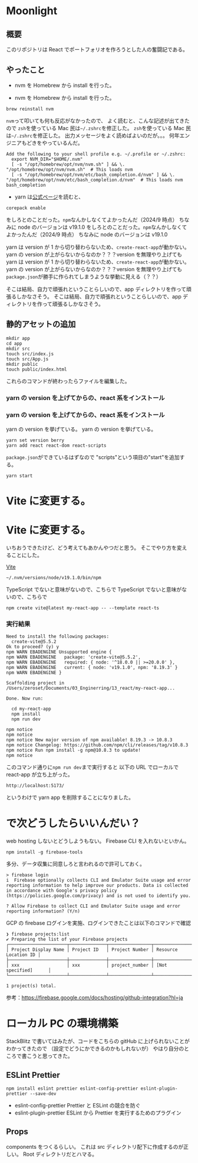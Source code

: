# Moonlight

## 概要

このリポジトリは React でポートフォリオを作ろうとした人の奮闘記である。

## やったこと

- nvm を Homebrew から install を行った。

- nvm を Homebrew から install を行った。

```shell
brew reinstall nvm
```

`nvm`って叩いても何も反応がなかったので、
よく読むと、こんな記述が出てきたので
`zsh`を使っている Mac 民は`~/.zshrc`を修正した。
`zsh`を使っている Mac 民は`~/.zshrc`を修正した。
出力メッセージをよく読めばよいのだが。。。
何年エンジニアもどきをやっているんだ。

```
Add the following to your shell profile e.g. ~/.profile or ~/.zshrc:
  export NVM_DIR="$HOME/.nvm"
  [ -s "/opt/homebrew/opt/nvm/nvm.sh" ] && \. "/opt/homebrew/opt/nvm/nvm.sh"  # This loads nvm
  [ -s "/opt/homebrew/opt/nvm/etc/bash_completion.d/nvm" ] && \. "/opt/homebrew/opt/nvm/etc/bash_completion.d/nvm"  # This loads nvm bash_completion
```

- yarn は[公式ページ](https://yarnpkg.com/getting-started/install)を読むと、

```shell
corepack enable
```

をしろとのことだった。`npm`なんかしなくてよかったんだ（2024/9 時点）
ちなみに node のバージョンは v19.1.0
をしろとのことだった。`npm`なんかしなくてよかったんだ（2024/9 時点）
ちなみに node のバージョンは v19.1.0

yarn は version が 1 から切り替わらないため、`create-react-app`が動かない。
yarn の version が上がらないからなのか？？？version を無理やり上げても
yarn は version が 1 から切り替わらないため、`create-react-app`が動かない。
yarn の version が上がらないからなのか？？？version を無理やり上げても
`package.json`が勝手に作られてしまうような挙動に見える（？？）

そこは結局、自力で頑張れということらしいので、app ディレクトリを作って頑張るしかなさそう。
そこは結局、自力で頑張れということらしいので、app ディレクトリを作って頑張るしかなさそう。

## 静的アセットの追加

```shell
mkdir app
cd app
mkdir src
touch src/index.js
touch src/App.js
mkdir public
touch public/index.html
```

これらのコマンドが終わったらファイルを編集した。

### yarn の version を上げてからの、react 系をインストール

### yarn の version を上げてからの、react 系をインストール

yarn の version を挙げている。
yarn の version を挙げている。

```shell
yarn set version berry
yarn add react react-dom react-scripts
```

`package.json`ができているはずなので
"scripts"という項目の"start"を追加する。

```shell
yarn start
```

# Vite に変更する。

# Vite に変更する。

いちおうできたけど、どう考えてもあかんやつだと思う。
そこでやり方を変えることにした。

[Vite](https://ja.vitejs.dev/guide/)

```
~/.nvm/versions/node/v19.1.0/bin/npm
```

TypeScript でないと意味がないので、こちらで
TypeScript でないと意味がないので、こちらで

```
npm create vite@latest my-react-app -- --template react-ts
```

### 実行結果

```
Need to install the following packages:
  create-vite@5.5.2
Ok to proceed? (y) y
npm WARN EBADENGINE Unsupported engine {
npm WARN EBADENGINE   package: 'create-vite@5.5.2',
npm WARN EBADENGINE   required: { node: '^18.0.0 || >=20.0.0' },
npm WARN EBADENGINE   current: { node: 'v19.1.0', npm: '8.19.3' }
npm WARN EBADENGINE }

Scaffolding project in /Users/zeroset/Documents/03_Enginerring/13_react/my-react-app...

Done. Now run:

  cd my-react-app
  npm install
  npm run dev

npm notice
npm notice
npm notice New major version of npm available! 8.19.3 -> 10.8.3
npm notice Changelog: https://github.com/npm/cli/releases/tag/v10.8.3
npm notice Run npm install -g npm@10.8.3 to update!
npm notice
```

このコマンド通りに`npm run dev`まで実行すると
以下の URL でローカルで react-app が立ち上がった。

```
http://localhost:5173/
```

というわけで yarn app を削除することになりました。

# で次どうしたらいいんだい？

web hosting しないとどうしようもない。
Firebase CLI を入れないといかん。

```shell
npm install -g firebase-tools
```

多分、データ収集に同意しろと言われるので許可しておく。

```shell
> firebase login
i  Firebase optionally collects CLI and Emulator Suite usage and error reporting information to help improve our products. Data is collected in accordance with Google's privacy policy (https://policies.google.com/privacy) and is not used to identify you.

? Allow Firebase to collect CLI and Emulator Suite usage and error reporting information? (Y/n)
```

GCP の firebase ログインを実施、ログインできたことは以下のコマンドで確認

```
❯ firebase projects:list
✔ Preparing the list of your Firebase projects
┌──────────────────────┬──────────────┬────────────────┬──────────────────────┐
│ Project Display Name │ Project ID   │ Project Number │ Resource Location ID │
├──────────────────────┼──────────────┼────────────────┼──────────────────────┤
│ xxx                  │ xxx          │ project_number │ [Not specified]      │
└──────────────────────┴──────────────┴────────────────┴──────────────────────┘

1 project(s) total.
```

参考：https://firebase.google.com/docs/hosting/github-integration?hl=ja

# ローカル PC の環境構築

StackBlitz で書いてはみたが、コードをこちらの gitHub に上げられないことがわかってきたので
（設定でどうにかできるのかもしれないが）
やはり自分のところで書こうと思ってきた。

## ESLint Prettier

```
npm install eslint prettier eslint-config-prettier eslint-plugin-prettier --save-dev
```

- eslint-config-prettier Prettier と ESLint の競合を防ぐ
- eslint-plugin-prettier ESLint から Prettier を実行するためのプラグイン

## Props

components をつくるらしい。
これは src ディレクトリ配下に作成するのが正しい。
Root ディレクトリだとハマる。
